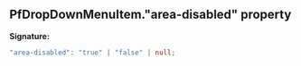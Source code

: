 ## PfDropDownMenuItem."area-disabled" property

**Signature:**

```typescript
"area-disabled": "true" | "false" | null;
```
